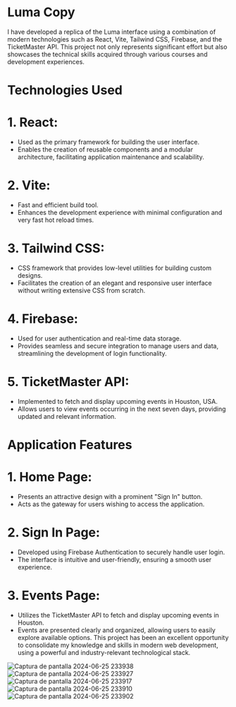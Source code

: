 # Luma Copy

I have developed a replica of the Luma interface using a combination of modern technologies such as React, Vite, Tailwind CSS, Firebase, and the TicketMaster API. This project not only represents significant effort but also showcases the technical skills acquired through various courses and development experiences.

# Technologies Used
#  1. React:

- Used as the primary framework for building the user interface.
- Enables the creation of reusable components and a modular architecture, facilitating application maintenance and scalability.
#  2. Vite:

- Fast and efficient build tool.
- Enhances the development experience with minimal configuration and very fast hot reload times.

#  3. Tailwind CSS:

- CSS framework that provides low-level utilities for building custom designs.
- Facilitates the creation of an elegant and responsive user interface without writing extensive CSS from scratch.

#  4. Firebase:

- Used for user authentication and real-time data storage.
- Provides seamless and secure integration to manage users and data, streamlining the development of login functionality.

#  5. TicketMaster API:

- Implemented to fetch and display upcoming events in Houston, USA.
- Allows users to view events occurring in the next seven days, providing updated and relevant information.

# Application Features

#  1. Home Page:

- Presents an attractive design with a prominent "Sign In" button.
- Acts as the gateway for users wishing to access the application.

#  2. Sign In Page:

- Developed using Firebase Authentication to securely handle user login.
- The interface is intuitive and user-friendly, ensuring a smooth user experience.

#  3. Events Page:

- Utilizes the TicketMaster API to fetch and display upcoming events in Houston.
- Events are presented clearly and organized, allowing users to easily explore available options.
This project has been an excellent opportunity to consolidate my knowledge and skills in modern web development, using a powerful and industry-relevant technological stack.


![Captura de pantalla 2024-06-25 233938](https://github.com/JDGuzman2001/luma-copy/assets/104080557/71a2242b-770f-42ff-b886-414c0e8e454c)
![Captura de pantalla 2024-06-25 233927](https://github.com/JDGuzman2001/luma-copy/assets/104080557/6bb338de-14bc-42d7-889b-2c70bc8198b5)
![Captura de pantalla 2024-06-25 233917](https://github.com/JDGuzman2001/luma-copy/assets/104080557/75c3d95d-9c11-4a73-b2de-999e429cade9)
![Captura de pantalla 2024-06-25 233910](https://github.com/JDGuzman2001/luma-copy/assets/104080557/8655197a-8902-4ed7-86e5-dd3525d557c4)
![Captura de pantalla 2024-06-25 233902](https://github.com/JDGuzman2001/luma-copy/assets/104080557/939e5b03-da9a-4db3-97c6-ec4cefd859a8)